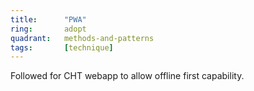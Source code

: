 ```yaml
---
title:      "PWA"
ring:       adopt
quadrant:   methods-and-patterns
tags:       [technique]
---
```


Followed for CHT webapp to allow offline first capability.